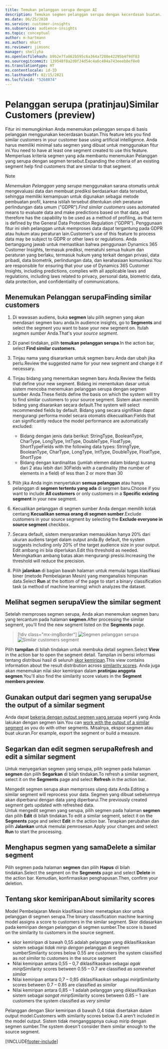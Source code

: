 ```yaml
---
title: Temukan pelanggan serupa dengan AI
description: Temukan segmen pelanggan serupa dengan kecerdasan buatan.
ms.date: 06/25/2020
ms.service: customer-insights
ms.subservice: audience-insights
ms.topic: conceptual
author: m-hartmann
ms.author: mhart
ms.reviewer: jimsonc
manager: shellyha
ms.openlocfilehash: b9b2e7fa862b595c6a364a7208e42295b4f9df83
ms.sourcegitcommit: 139548f8a2d0f24d54c4a6c404a743eeeb8ef8e0
ms.translationtype: HT
ms.contentlocale: id-ID
ms.lasthandoff: 02/15/2021
ms.locfileid: "5268874"
---
```

# <a name="similar-customers-preview"></a><span data-ttu-id="312dd-103">Pelanggan serupa (pratinjau)</span><span class="sxs-lookup"><span data-stu-id="312dd-103">Similar Customers (preview)</span></span>

<span data-ttu-id="312dd-104">Fitur ini memungkinkan Anda menemukan pelanggan serupa di basis pelanggan menggunakan kecerdasan buatan.</span><span class="sxs-lookup"><span data-stu-id="312dd-104">This feature lets you find similar customers in your customer base using artificial intelligence.</span></span> <span data-ttu-id="312dd-105">Anda harus memiliki minimal satu segmen yang dibuat untuk menggunakan fitur ini.</span><span class="sxs-lookup"><span data-stu-id="312dd-105">You need to have at least one segment created to use this feature.</span></span> <span data-ttu-id="312dd-106">Memperluas kriteria segmen yang ada membantu menemukan Pelanggan yang serupa dengan segmen tersebut.</span><span class="sxs-lookup"><span data-stu-id="312dd-106">Expanding the criteria of an existing segment help find customers that are similar to that segment.</span></span>

> [!NOTE]
> <span data-ttu-id="312dd-107">*Menemukan Pelanggan yang serupa* menggunakan sarana otomatis untuk mengevaluasi data dan membuat prediksi berdasarkan data tersebut, sehingga memiliki kemampuan untuk digunakan sebagai metode pembuatan profil, karena istilah tersebut ditentukan oleh peraturan perlindungan data umum ("GDPR").</span><span class="sxs-lookup"><span data-stu-id="312dd-107">*Find similar customers* uses automated means to evaluate data and make predictions based on that data, and therefore has the capability to be used as a method of profiling, as that term is defined by the General Data Protection Regulation (“GDPR”).</span></span> <span data-ttu-id="312dd-108">Penggunaan fitur ini oleh pelanggan untuk memproses data dapat tergantung pada GDPR atau hukum atau peraturan lain.</span><span class="sxs-lookup"><span data-stu-id="312dd-108">Customer’s use of this feature to process data may be subject to GDPR or other laws or regulations.</span></span> <span data-ttu-id="312dd-109">Anda bertanggung jawab untuk memastikan bahwa penggunaan Dynamics 365 Customer Insights, termasuk prediksi, mematuhi semua hukum dan peraturan yang berlaku, termasuk hukum yang terkait dengan privasi, data pribadi, data biometrik, perlindungan data, dan kerahasiaan komunikasi.</span><span class="sxs-lookup"><span data-stu-id="312dd-109">You are responsible for ensuring that your use of Dynamics 365 Customer Insights, including predictions, complies with all applicable laws and regulations, including laws related to privacy, personal data, biometric data, data protection, and confidentiality of communications.</span></span>

## <a name="finding-similar-customers"></a><span data-ttu-id="312dd-110">Menemukan Pelanggan serupa</span><span class="sxs-lookup"><span data-stu-id="312dd-110">Finding similar customers</span></span>

1. <span data-ttu-id="312dd-111">Di wawasan audiens, buka **segmen** lalu pilih segmen yang akan mendasari segmen baru anda.</span><span class="sxs-lookup"><span data-stu-id="312dd-111">In audience insights, go to **Segments** and select the segment you want to base your new segment on.</span></span> <span data-ttu-id="312dd-112">Itulah *segmen sumber* Anda.</span><span class="sxs-lookup"><span data-stu-id="312dd-112">That's your *source segment*.</span></span>

1. <span data-ttu-id="312dd-113">Di panel tindakan, pilih **temukan pelanggan serupa**.</span><span class="sxs-lookup"><span data-stu-id="312dd-113">In the action bar, select **Find similar customers**.</span></span>

1. <span data-ttu-id="312dd-114">Tinjau nama yang disarankan untuk segmen baru Anda dan ubah jika perlu.</span><span class="sxs-lookup"><span data-stu-id="312dd-114">Review the suggested name for your new segment and change it if necessary.</span></span>

1. <span data-ttu-id="312dd-115">Tinjau bidang yang menentukan segmen baru Anda.</span><span class="sxs-lookup"><span data-stu-id="312dd-115">Review the fields that define your new segment.</span></span> <span data-ttu-id="312dd-116">Bidang ini menentukan dasar untuk sistem mencoba menemukan pelanggan serupa dengan segmen sumber Anda.</span><span class="sxs-lookup"><span data-stu-id="312dd-116">These fields define the basis on which the system will try to find similar customers to your source segment.</span></span> <span data-ttu-id="312dd-117">Sistem akan memilih bidang yang disarankan secara default.</span><span class="sxs-lookup"><span data-stu-id="312dd-117">The system will select recommended fields by default.</span></span>
  <span data-ttu-id="312dd-118">Bidang yang secara signifikan dapat mengurangi performa model secara otomatis dikecualikan:</span><span class="sxs-lookup"><span data-stu-id="312dd-118">Fields that can significantly reduce the model performance are automatically excluded:</span></span>
  
   - <span data-ttu-id="312dd-119">Bidang dengan jenis data berikut: StringType, BooleanType, CharType, LongType, IntType, DoubleType, FloatType, ShortType</span><span class="sxs-lookup"><span data-stu-id="312dd-119">Fields with the following data types: StringType, BooleanType, CharType, LongType, IntType, DoubleType, FloatType, ShortType</span></span>
   - <span data-ttu-id="312dd-120">Bidang dengan kardinalitas (jumlah elemen dalam bidang) kurang dari 2 atau lebih dari 30</span><span class="sxs-lookup"><span data-stu-id="312dd-120">Fields with a cardinality (the number of elements in a field) of less than 2 or more than 30</span></span>

1. <span data-ttu-id="312dd-121">Pilih jika Anda ingin menyertakan **semua pelanggan** atau hanya pelanggan di **segmen tertentu yang ada** di segmen baru.</span><span class="sxs-lookup"><span data-stu-id="312dd-121">Choose if you want to include **All customers** or only customers in a **Specific existing segment** in your new segment.</span></span>

1. <span data-ttu-id="312dd-122">Kecualikan pelanggan di segmen sumber Anda dengan memilih kotak centang **Kecualikan semua orang di segmen sumber**.</span><span class="sxs-lookup"><span data-stu-id="312dd-122">Exclude customers in your source segment by selecting the **Exclude everyone in source segment** checkbox.</span></span>

1. <span data-ttu-id="312dd-123">Secara default, sistem menyarankan memasukkan hanya 20% dari ukuran audiens target dalam output anda.</span><span class="sxs-lookup"><span data-stu-id="312dd-123">By default, the system suggests including only 20% of the target audience size in your output.</span></span> <span data-ttu-id="312dd-124">Edit ambang ini bila diperlukan.</span><span class="sxs-lookup"><span data-stu-id="312dd-124">Edit this threshold as needed.</span></span> <span data-ttu-id="312dd-125">Meningkatkan ambang batas akan mengurangi presisi.</span><span class="sxs-lookup"><span data-stu-id="312dd-125">Increasing the threshold will reduce the precision.</span></span>

1. <span data-ttu-id="312dd-126">Pilih **jalankan** di bagian bawah halaman untuk memulai tugas klasifikasi biner (metode Pembelajaran Mesin) yang menganalisis himpunan data.</span><span class="sxs-lookup"><span data-stu-id="312dd-126">Select **Run** at the bottom of the page to start a binary classification task (a method of machine learning) which analyzes the dataset.</span></span>

## <a name="view-the-similar-segment"></a><span data-ttu-id="312dd-127">Melihat segmen serupa</span><span class="sxs-lookup"><span data-stu-id="312dd-127">View the similar segment</span></span>

<span data-ttu-id="312dd-128">Setelah memproses segmen serupa, Anda akan menemukan segmen baru yang tercantum pada halaman **segmen**.</span><span class="sxs-lookup"><span data-stu-id="312dd-128">After processing the similar segment, you'll find the new segment listed on the **Segments** page.</span></span>

> [!div class="mx-imgBorder"]
> <span data-ttu-id="312dd-129">![Segmen pelanggan serupa](media/expanded-segment.png "Segmen pelanggan serupa")</span><span class="sxs-lookup"><span data-stu-id="312dd-129">![Similar customers segment](media/expanded-segment.png "Similar customers segment")</span></span>

<span data-ttu-id="312dd-130">Pilih **tampilan** di bilah tindakan untuk membuka detail segmen.</span><span class="sxs-lookup"><span data-stu-id="312dd-130">Select **View** in the action bar to open the segment detail.</span></span> <span data-ttu-id="312dd-131">Tampilan ini berisi informasi tentang distribusi hasil di seluruh [skor kemiripan](#about-similarity-scores).</span><span class="sxs-lookup"><span data-stu-id="312dd-131">This view contains information about the result distribution across [similarity scores](#about-similarity-scores).</span></span> <span data-ttu-id="312dd-132">Anda juga akan menemukan nilai skor kemiripan dalam **pratinjau anggota segmen**.</span><span class="sxs-lookup"><span data-stu-id="312dd-132">You'll also find the similarity score values in the **Segment members preview**.</span></span>

## <a name="use-the-output-of-a-similar-segment"></a><span data-ttu-id="312dd-133">Gunakan output dari segmen yang serupa</span><span class="sxs-lookup"><span data-stu-id="312dd-133">Use the output of a similar segment</span></span>

<span data-ttu-id="312dd-134">Anda dapat [bekerja dengan output segmen yang serupa](segments.md) seperti yang Anda lakukan dengan segmen lain.</span><span class="sxs-lookup"><span data-stu-id="312dd-134">You can [work with the output of a similar segment](segments.md) as you do with other segments.</span></span> <span data-ttu-id="312dd-135">Misalnya, ekspor segmen atau buat ukuran.</span><span class="sxs-lookup"><span data-stu-id="312dd-135">For example, export the segment or build a measure.</span></span>

## <a name="refresh-and-edit-a-similar-segment"></a><span data-ttu-id="312dd-136">Segarkan dan edit segmen serupa</span><span class="sxs-lookup"><span data-stu-id="312dd-136">Refresh and edit a similar segment</span></span>

<span data-ttu-id="312dd-137">Untuk menyegarkan segmen yang serupa, pilih segmen pada halaman **segmen** dan pilih **Segarkan** di bilah tindakan.</span><span class="sxs-lookup"><span data-stu-id="312dd-137">To refresh a similar segment, select it on the **Segments** page and select **Refresh** in the action bar.</span></span>

<span data-ttu-id="312dd-138">Mengedit segmen serupa akan memproses ulang data Anda.</span><span class="sxs-lookup"><span data-stu-id="312dd-138">Editing a similar segment will reprocess your data.</span></span> <span data-ttu-id="312dd-139">Segmen yang dibuat sebelumnya akan diperbarui dengan data yang diperbarui.</span><span class="sxs-lookup"><span data-stu-id="312dd-139">The previously created segment gets updated with refreshed data.</span></span>    
<span data-ttu-id="312dd-140">Untuk mengedit segmen yang serupa, pilih segmen pada halaman **segmen** dan pilih **Edit** di bilah tindakan.</span><span class="sxs-lookup"><span data-stu-id="312dd-140">To edit a similar segment, select it on the **Segments** page and select **Edit** in the action bar.</span></span> <span data-ttu-id="312dd-141">Terapkan perubahan dan pilih **Jalankan** untuk memulai pemrosesan.</span><span class="sxs-lookup"><span data-stu-id="312dd-141">Apply your changes and select **Run** to start the processing.</span></span>

## <a name="delete-a-similar-segment"></a><span data-ttu-id="312dd-142">Menghapus segmen yang sama</span><span class="sxs-lookup"><span data-stu-id="312dd-142">Delete a similar segment</span></span>

<span data-ttu-id="312dd-143">Pilih segmen pada halaman **segmen** dan pilih **Hapus** di bilah tindakan.</span><span class="sxs-lookup"><span data-stu-id="312dd-143">Select the segment on the **Segments** page and select **Delete** in the action bar.</span></span> <span data-ttu-id="312dd-144">Kemudian, konfirmasikan penghapusan.</span><span class="sxs-lookup"><span data-stu-id="312dd-144">Then, confirm your deletion.</span></span>

## <a name="about-similarity-scores"></a><span data-ttu-id="312dd-145">Tentang skor kemiripan</span><span class="sxs-lookup"><span data-stu-id="312dd-145">About similarity scores</span></span>

<span data-ttu-id="312dd-146">Model Pembelajaran Mesin klasifikasi biner menetapkan skor untuk pelanggan di segmen serupa.</span><span class="sxs-lookup"><span data-stu-id="312dd-146">The binary classification machine learning model assigns a score to customers in the similar segment.</span></span> <span data-ttu-id="312dd-147">Skor didasarkan pada kemiripan dengan pelanggan di segmen sumber.</span><span class="sxs-lookup"><span data-stu-id="312dd-147">The score is based on the similarity to customers in the source segment.</span></span>

- <span data-ttu-id="312dd-148">skor kemiripan di bawah 0,55 adalah pelanggan yang diklasifikasikan sistem sebagai *tidak mirip dengan* pelanggan di segmen sumber</span><span class="sxs-lookup"><span data-stu-id="312dd-148">Similarity scores below 0.55 are customers the system classified as *not similar* to customers in the source segment</span></span>
- <span data-ttu-id="312dd-149">Nilai kemiripan antara 0,55 – 0,7 diklasifikasikan sebagai *agak mirip*</span><span class="sxs-lookup"><span data-stu-id="312dd-149">Similarity scores between 0.55 – 0.7 are classified as *somewhat similar*</span></span>
- <span data-ttu-id="312dd-150">Nilai kemiripan antara 0,7 – 0,85 diklasifikasikan sebagai *mirip*</span><span class="sxs-lookup"><span data-stu-id="312dd-150">Similarity scores between 0.7 – 0.85 are classified as *similar*</span></span>
- <span data-ttu-id="312dd-151">Nilai kemiripan antara 0,85 – 1 adalah pelanggan yang diklasifikasikan sistem sebagai *sangat mirip*</span><span class="sxs-lookup"><span data-stu-id="312dd-151">Similarity scores between 0.85 – 1 are customers the system classified as *very similar*</span></span>

<span data-ttu-id="312dd-152">Pelanggan dengan Skor kemiripan di bawah 0,4 tidak disertakan dalam output model.</span><span class="sxs-lookup"><span data-stu-id="312dd-152">Customers with similarity scores below 0.4 aren't included in the model output.</span></span> <span data-ttu-id="312dd-153">Sistem tidak menganggapnya cukup mirip dengan segmen sumber.</span><span class="sxs-lookup"><span data-stu-id="312dd-153">The system doesn't consider them similar enough to the source segment.</span></span>


[!INCLUDE[footer-include](../includes/footer-banner.md)]